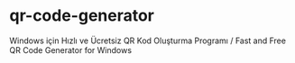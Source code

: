 # qr-code-generator
Windows için Hızlı ve Ücretsiz QR Kod Oluşturma Programı / Fast and Free QR Code Generator for Windows
